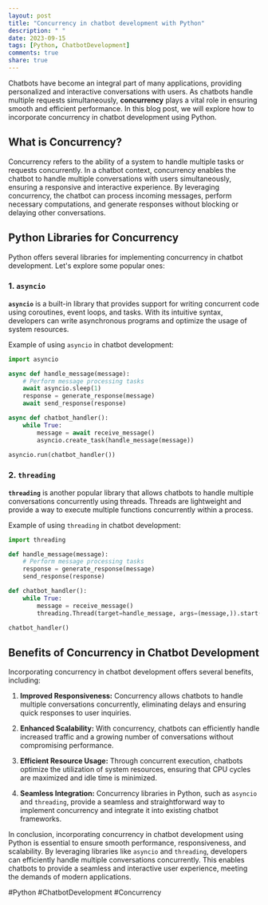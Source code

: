 ```yaml
---
layout: post
title: "Concurrency in chatbot development with Python"
description: " "
date: 2023-09-15
tags: [Python, ChatbotDevelopment]
comments: true
share: true
---
```


Chatbots have become an integral part of many applications, providing personalized and interactive conversations with users. As chatbots handle multiple requests simultaneously, **concurrency** plays a vital role in ensuring smooth and efficient performance. In this blog post, we will explore how to incorporate concurrency in chatbot development using Python.

## What is Concurrency?

Concurrency refers to the ability of a system to handle multiple tasks or requests concurrently. In a chatbot context, concurrency enables the chatbot to handle multiple conversations with users simultaneously, ensuring a responsive and interactive experience. By leveraging concurrency, the chatbot can process incoming messages, perform necessary computations, and generate responses without blocking or delaying other conversations.

## Python Libraries for Concurrency

Python offers several libraries for implementing concurrency in chatbot development. Let's explore some popular ones:

### 1. `asyncio`

**`asyncio`** is a built-in library that provides support for writing concurrent code using coroutines, event loops, and tasks. With its intuitive syntax, developers can write asynchronous programs and optimize the usage of system resources.

Example of using `asyncio` in chatbot development:

```python
import asyncio

async def handle_message(message):
    # Perform message processing tasks
    await asyncio.sleep(1)
    response = generate_response(message)
    await send_response(response)

async def chatbot_handler():
    while True:
        message = await receive_message()
        asyncio.create_task(handle_message(message))

asyncio.run(chatbot_handler())
```

### 2. `threading`

**`threading`** is another popular library that allows chatbots to handle multiple conversations concurrently using threads. Threads are lightweight and provide a way to execute multiple functions concurrently within a process.

Example of using `threading` in chatbot development:

```python
import threading

def handle_message(message):
    # Perform message processing tasks
    response = generate_response(message)
    send_response(response)

def chatbot_handler():
    while True:
        message = receive_message()
        threading.Thread(target=handle_message, args=(message,)).start()

chatbot_handler()
```

## Benefits of Concurrency in Chatbot Development

Incorporating concurrency in chatbot development offers several benefits, including:

1. **Improved Responsiveness:** Concurrency allows chatbots to handle multiple conversations concurrently, eliminating delays and ensuring quick responses to user inquiries.

2. **Enhanced Scalability:** With concurrency, chatbots can efficiently handle increased traffic and a growing number of conversations without compromising performance.

3. **Efficient Resource Usage:** Through concurrent execution, chatbots optimize the utilization of system resources, ensuring that CPU cycles are maximized and idle time is minimized.

4. **Seamless Integration:** Concurrency libraries in Python, such as `asyncio` and `threading`, provide a seamless and straightforward way to implement concurrency and integrate it into existing chatbot frameworks.

In conclusion, incorporating concurrency in chatbot development using Python is essential to ensure smooth performance, responsiveness, and scalability. By leveraging libraries like `asyncio` and `threading`, developers can efficiently handle multiple conversations concurrently. This enables chatbots to provide a seamless and interactive user experience, meeting the demands of modern applications.

#Python #ChatbotDevelopment #Concurrency